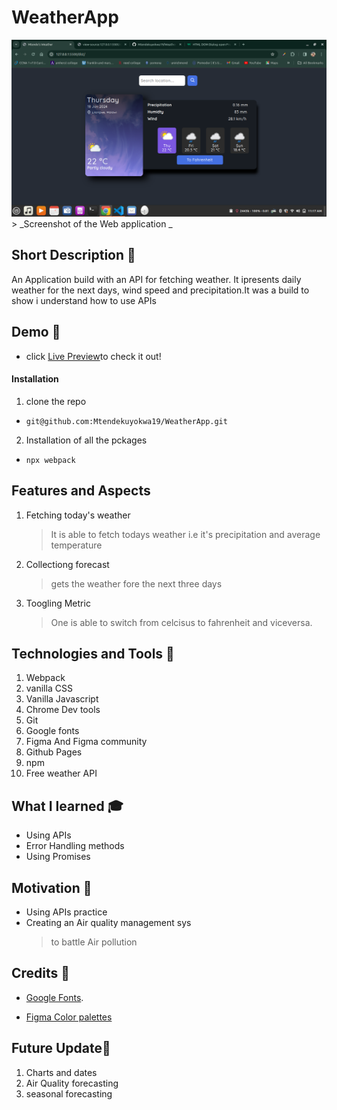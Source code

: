 # WeatherApp

![Screenshot of the overall setup](./readmepngs/weather.png) > _Screenshot of the Web application _

## Short Description 🎲

An Application build with an API for fetching weather. It ipresents daily weather for the next days, wind speed and precipitation.It was a build to show i understand how to use APIs

## Demo 🚴

- click [Live Preview]( https://mtendekuyokwa19.github.io/WeatherApp/)to check it out!

#### Installation

1. clone the repo

- `git@github.com:Mtendekuyokwa19/WeatherApp.git`

2. Installation of all the pckages

- `npx webpack`

## Features and Aspects

1. Fetching today's weather

   > It is able to fetch todays weather i.e it's precipitation and average temperature

2. Collectiong forecast
   > gets the weather fore the next three days
3. Toogling Metric
   > One is able to switch from celcisus to fahrenheit and viceversa.

## Technologies and Tools 🔧

1.  Webpack
2.  vanilla CSS
3.  Vanilla Javascript
4.  Chrome Dev tools
5.  Git
6.  Google fonts
7.  Figma And Figma community
8.  Github Pages
9.  npm
10. Free weather API

## What I learned 🎓

- Using APIs
- Error Handling methods
- Using Promises

## Motivation 🧠

- Using APIs practice
- Creating an Air quality management sys
  > to battle Air pollution

## Credits 🤝

- [Google Fonts](https://fonts.google.com/specimen/Quicksand?query=Quicksand).

- [Figma Color palettes](<https://www.figma.com/file/kVuVeHcwCENaBn4kKAxhGt/Dashboard---Dark-And-Light-Modes-%7C-Color-Variables-(Community)?type=design&node-id=7-1619&mode=design&t=ng4IU85pFsnxovSB-0>)

## Future Update🔮

1. Charts and dates
2. Air Quality forecasting
3. seasonal forecasting
